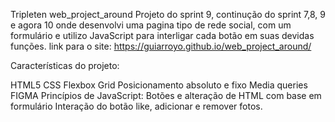 Tripleten web_project_around
Projeto do sprint 9, continução do sprint 7,8, 9 e agora 10 onde desenvolvi uma pagina tipo de rede social, com um formulário e utilizo JavaScript para interligar cada botão em suas devidas funções.
link para o site: https://guiarroyo.github.io/web_project_around/

Características do projeto:

HTML5 
CSS
Flexbox
Grid
Posicionamento absoluto e fixo
Media queries
FIGMA
Princípios de JavaScript: Botões e alteração de HTML com base em formulário
Interação do botão like, adicionar e remover fotos.
